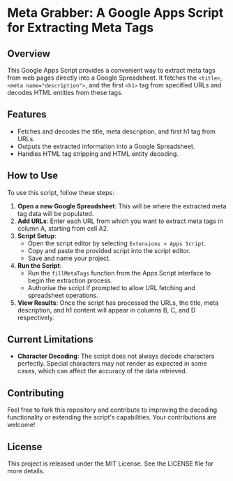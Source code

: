 # Meta Grabber: A Google Apps Script for Extracting Meta Tags

## Overview
This Google Apps Script provides a convenient way to extract meta tags from web pages directly into a Google Spreadsheet. It fetches the `<title>`, `<meta name="description">`, and the first `<h1>` tag from specified URLs and decodes HTML entities from these tags.

## Features
- Fetches and decodes the title, meta description, and first h1 tag from URLs.
- Outputs the extracted information into a Google Spreadsheet.
- Handles HTML tag stripping and HTML entity decoding.

## How to Use
To use this script, follow these steps:
1. **Open a new Google Spreadsheet**: This will be where the extracted meta tag data will be populated.
2. **Add URLs**: Enter each URL from which you want to extract meta tags in column A, starting from cell A2.
3. **Script Setup**:
    - Open the script editor by selecting `Extensions > Apps Script`.
    - Copy and paste the provided script into the script editor.
    - Save and name your project.
4. **Run the Script**:
    - Run the `fillMetaTags` function from the Apps Script interface to begin the extraction process.
    - Authorise the script if prompted to allow URL fetching and spreadsheet operations.
5. **View Results**: Once the script has processed the URLs, the title, meta description, and h1 content will appear in columns B, C, and D respectively.

## Current Limitations
- **Character Decoding**: The script does not always decode characters perfectly. Special characters may not render as expected in some cases, which can affect the accuracy of the data retrieved.

## Contributing
Feel free to fork this repository and contribute to improving the decoding functionality or extending the script's capabilities. Your contributions are welcome!

## License
This project is released under the MIT License. See the LICENSE file for more details.
